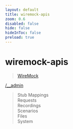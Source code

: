 ```yaml
---
layout: default 
title: wiremock-apis  
zoom: 0.6   
disabled: false 
hide: false 
hideInToc: false    
preload: true   
---
```



# wiremock-apis   

> [WireMock](https://wiremock.org/docs/standalone/admin-api-reference/)    


[/__admin](http://<host>:<port>/__admin)    

> Stub Mappings    
> Requests    
> Recordings    
> Scenarios    
> Files    
> System    